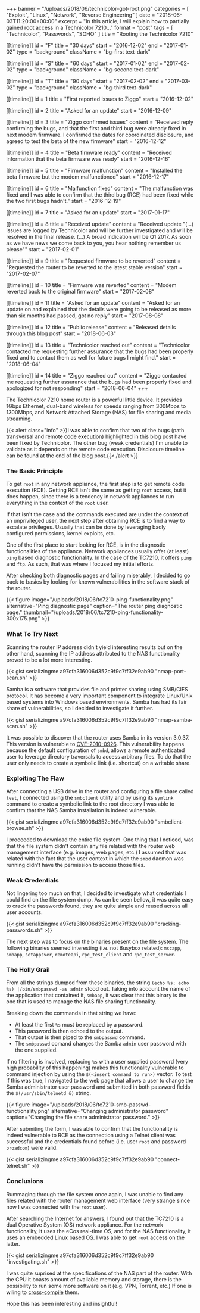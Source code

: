 +++
banner = "/uploads/2018/06/technicolor-got-root.png"
categories = [ "Exploit", "Linux", "Network", "Reverse Engineering" ]
date = "2018-06-03T11:20:00+00:00"
excerpt = "In this article, I will explain how to partially gained root access in a Technicolor 7210..."
format = "post"
tags = [ "Technicolor", "Passwords", "SOHO" ]
title = "Rooting the Technicolor 7210"

[[timeline]]
id = "F"
title = "30 days"
start = "2016-12-02"
end = "2017-01-02"
type = "background"
className = "bg-first text-dark"

[[timeline]]
id = "S"
title = "60 days"
start = "2017-01-02"
end = "2017-02-02"
type = "background"
className = "bg-second text-dark"

[[timeline]]
id = "T"
title = "90 days"
start = "2017-02-02"
end = "2017-03-02"
type = "background"
className = "bg-third text-dark"

[[timeline]]
id = 1
title = "First reported issues to Ziggo"
start = "2016-12-02"

[[timeline]]
id = 2
title = "Asked for an update"
start = "2016-12-09"

[[timeline]]
id = 3
title = "Ziggo confirmed issues"
content = "Received reply confirming the bugs, and that the first and third bug were already fixed in next modem firmware. I confirmed the dates for coordinated disclosure, and agreed to test the beta of the new firmware"
start = "2016-12-12"

[[timeline]]
id = 4
title = "Beta firmware ready"
content = "Received information that the beta firmware was ready"
start = "2016-12-16"

[[timeline]]
id = 5
title = "Firmware malfunction"
content = "Installed the beta firmware but the modem malfunctioned"
start = "2016-12-17"

[[timeline]]
id = 6
title = "Malfunction fixed"
content = "The malfunction was fixed and I was able to confirm that the third bug (RCE) had been fixed while the two first bugs hadn't."
start = "2016-12-19"

[[timeline]]
id = 7
title = "Asked for an update"
start = "2017-01-17"

[[timeline]]
id = 8
title = "Received update"
content = "Received update \"(...) issues are logged by Technicolor and will be further investigated and will be resolved in the final release. (...) A broad indication  will be Q1 2017. As soon as we have news we come back to you, you hear nothing remember us please\""
start = "2017-02-01"

[[timeline]]
id = 9
title = "Requested firmware to be reverted"
content = "Requested the router to be reverted to the latest stable version"
start = "2017-02-07"

[[timeline]]
id = 10
title = "Firmware was reverted"
content = "Modem reverted back to the original firmware"
start = "2017-02-08"

[[timeline]]
id = 11
title = "Asked for an update"
content = "Asked for an update on  and explained that the details were going to be released as more than six months had passed, got no reply"
start = "2017-08-08"

[[timeline]]
id = 12
title = "Public release"
content = "Released details through this blog post"
start = "2018-06-03"

[[timeline]]
id = 13
title = "Technicolor reached out"
content = "Technicolor contacted me requesting further assurance that the bugs had been properly fixed and to contact them as well for future bugs I might find."
start = "2018-06-04"

[[timeline]]
id = 14
title = "Ziggo reached out"
content = "Ziggo contacted me requesting further assurance that the bugs had been properly fixed and apologized for not responding"
start = "2018-06-04"
+++

The Technicolor 7210 home router is a powerful little device. It provides 1Gbps Ethernet, dual-band wireless for speeds ranging from 300Mbps to 1300Mbps, and Network Attached Storage (NAS) for file sharing and media streaming.

<!--more-->

{{< alert class="info" >}}I was able to confirm that two of the bugs (path transversal and remote code execution) highlighted in this blog post have been fixed by Technicolor. The other bug (weak credentials) I'm unable to validate as it depends on the remote code execution. Disclosure timeline can be found at the end of the blog post.{{< /alert >}}

### The Basic Principle

To get `root` in any network appliance, the first step is to get remote code execution (RCE). Getting RCE isn't the same as getting `root` access, but it does happen, since there is a tendency in network appliances to run everything in the context of the `root` user.

If that isn't the case and the commands executed are under the context of an unprivileged user, the next step after obtaining RCE is to find a way to escalate privileges. Usually that can be done by leveraging badly configured permissions, kernel exploits, etc.

<div class="row">
  <div class="col-md-7 col-sm-6">
    <p>One of the first place to start looking for RCE, is in the diagnostic functionalities of the appliance. Network appliances usually offer (at least) <code>ping</code> based diagnostic functionality. In the case of the TC7210, it offers <code>ping</code> and <code>ftp</code>. As such, that was where I focused my initial efforts.</p>
    <p>After checking both diagnostic pages and failing miserably, I decided to go back to basics by looking for known vulnerabilities in the software stack of the router.</p>
  </div>
  <div class="col-md-5 col-sm-6">
  {{< figure image="/uploads/2018/06/tc7210-ping-functionality.png" alternative="Ping diagnostic page" caption="The router ping diagnostic page." thumbnail="/uploads/2018/06/tc7210-ping-functionality-300x175.png" >}}
  </div>
</div>

### What To Try Next

Scanning the router IP address didn't yield interesting results but on the other hand, scanning the IP address attributed to the NAS functionality proved to be a lot more interesting.

{{< gist serializingme a97cfa316006d352c9f9c7ff32e9ab90 "nmap-port-scan.sh" >}}

Samba is a software that provides file and printer sharing using SMB/CIFS protocol. It has become a very important component to integrate Linux/Unix based systems into Windows based environments. Samba has had its fair share of vulnerabilities, so I decided to investigate it further.

{{< gist serializingme a97cfa316006d352c9f9c7ff32e9ab90 "nmap-samba-scan.sh" >}}

It was possible to discover that the router uses Samba in its version 3.0.37. This version is vulnerable to [CVE-2010-0926][1]. This vulnerability happens because the default configuration of `smbd`, allows a remote authenticated user to leverage directory traversals to access arbitrary files. To do that the user only needs to create a symbolic link (i.e. shortcut) on a writable share.

### Exploiting The Flaw

After connecting a USB drive in the router and configuring a file share called `test`, I connected using the `smbclient` utility and by using its `symlink` command to create a symbolic link to the root directory I was able to confirm that the NAS Samba installation is indeed vulnerable.

{{< gist serializingme a97cfa316006d352c9f9c7ff32e9ab90 "smbclient-browse.sh" >}}

I proceeded to download the entire file system. One thing that I noticed, was that the file system didn't contain any file related with the router web management interface (e.g. images, web pages, etc.) I assumed that was related with the fact that the user context in which the `smbd` daemon was running didn't have the permission to access those files.

### Weak Credentials

Not lingering too much on that, I decided to investigate what credentials I could find on the file system dump. As can be seen bellow, it was quite easy to crack the passwords found, they are quite simple and reused across all user accounts.

{{< gist serializingme a97cfa316006d352c9f9c7ff32e9ab90 "cracking-passwords.sh" >}}

The next step was to focus on the binaries present on the file system. The following binaries seemed interesting (i.e. not Busybox related): `mscapp`, `smbapp`, `setappsver`, `remoteapi`, `rpc_test_client` and `rpc_test_server`.

### The Holly Grail

From all the strings dumped from these binaries, the string `(echo %s; echo %s) |/bin/smbpasswd -as admin` stood out. Taking into account the name of the application that contained it, `smbapp`, it was clear that this binary is the one that is used to manage the NAS file sharing functionality.

Breaking down the commands in that string we have:

* At least the first `%s` must be replaced by a password.
* This password is then echoed to the output.
* That output is then piped to the `smbpasswd` command.
* The `smbpasswd` comand changes the Samba `admin` user password with the one supplied.

If no filtering is involved, replacing `%s` with a user supplied password (very high probability of this happening) makes this functionality vulnerable to command injection by using the `$(<insert command to run>)` vector. To test if this was true, I navigated to the web page that allows a user to change the Samba administrator user password and submitted in both password fields the `$(/usr/sbin/telnetd &)` string.

{{< figure image="/uploads/2018/06/tc7210-smb-passwd-functionality.png" alternative="Changing administrator password" caption="Changing the file share administrator password." >}}

After submiting the form, I was able to confirm that the functionality is indeed vulnerable to RCE as the connection using a Telnet client was successful and the credentials found before (i.e. user `root` and password `broadcom`) were valid.

{{< gist serializingme a97cfa316006d352c9f9c7ff32e9ab90 "connect-telnet.sh" >}}

### Conclusions

Rummaging through the file system once again, I was unable to find any files related with the router management web interface (very strange since now I was connected with the `root` user).

After searching the Internet for answers, I found out that the TC7210 is a dual Operative System (OS) network appliance. For the network functionality, it uses the eCos real-time OS, and for the NAS functionality, it uses an embedded Linux based OS. I was able to get `root` access on the latter.

{{< gist serializingme a97cfa316006d352c9f9c7ff32e9ab90 "investigating.sh" >}}

I was quite suprised at the specifications of the NAS part of the router. With the CPU it boasts amount of available memory and storage, there is the possibility to run some more software on it (e.g. VPN, Torrent, etc.) If one is wiling to [cross-compile][2] them.

Hope this has been interesting and insightful!

[1]: https://cve.mitre.org/cgi-bin/cvename.cgi?name=CVE-2010-0926 "CVE-2010-0926"
[2]: https://github.com/tch-opensrc/ "Technicolor open source repository for TC7210/TC7230 models"
